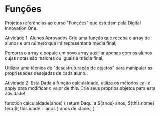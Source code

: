 # Funções
Projetos referências ao curso "Funções" que estudam pela Digital Innovation One.

Atividade 1: Alunos Aprovados
Crie uma função que receba o array de alunos e um número que irá representar a média final;

Percorra o array e popule um novo array auxiliar apenas com os alunos cujas notas são maiores ou iguais à média final;

Utilizar uma técnica de "desestruturação de objetos" para manipular as propriedades desejadas de cada aluno.

Atividade 2: Esta
Dada a função calculaIdade, utilize os métodos call e apply para modificar o valor de this. Crie seus próprios objetos para esta atividade!

function calculaIdade(anos) { return Daqui a ${anos} anos, ${this.nome} terá ${ this.idade + anos } anos de idade.; }
